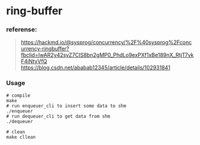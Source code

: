 # ring-buffer

### referense: 
> https://hackmd.io/@sysprog/concurrency/%2F%40sysprog%2Fconcurrency-ringbuffer?fbclid=IwAR2y42syZ7CIS8bn2gMP0_PhdLo9exPXf1xBe189nX_RtjT7vkF4iNtyVfQ
> https://blog.csdn.net/ababab12345/article/details/102931841

### Usage
```
# compile 
make
# run enqueuer_cli to insert some data to shm
./enqueuer
# run dequeuer_cli to get data from shm
./dequeuer

# clean
make cllean
```
